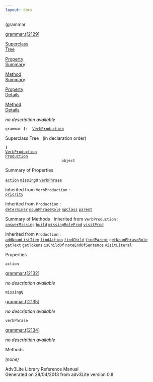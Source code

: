 ```yaml
---
layout: docs
---
```

<span class="title">(</span><span class="type">grammar</span>

[grammar.t](../file/grammar.t.html)\[[2129](../source/grammar.t.html#2129)\]

[Superclass  
Tree](#_SuperClassTree_)

[Property  
Summary](#_PropSummary_)

[Method  
Summary](#_MethodSummary_)

[Property  
Details](#_Properties_)

[Method  
Details](#_Methods_)



*no description available*

`grammar `**[](../object/.html)`(`**` :   `[`VerbProduction`](../object/VerbProduction.html)



<span id="_SuperClassTree_"></span>



<span class="hdln">Superclass Tree</span>   (in declaration order)



**`(`**  
[`VerbProduction`](../object/VerbProduction.html)  
[`Production`](../object/Production.html)  
`                         object`  
<span id="_PropSummary_"></span>



<span class="hdln">Summary of Properties</span>  



[`action`](#action) [`missingQ`](#missingQ) [`verbPhrase`](#verbPhrase)

Inherited from `VerbProduction` :  
[`priority`](../object/VerbProduction.html#priority)

Inherited from `Production` :  
[`determiner`](../object/Production.html#determiner) [`nounPhraseRole`](../object/Production.html#nounPhraseRole) [`npClass`](../object/Production.html#npClass) [`parent`](../object/Production.html#parent)

<span id="_MethodSummary_"></span>



<span class="hdln">Summary of Methods</span>  
Inherited from `VerbProduction` :  
[`answerMissing`](../object/VerbProduction.html#answerMissing) [`build`](../object/VerbProduction.html#build) [`missingRoleProd`](../object/VerbProduction.html#missingRoleProd) [`visitProd`](../object/VerbProduction.html#visitProd)

Inherited from `Production` :  
[`addNounListItem`](../object/Production.html#addNounListItem) [`findAction`](../object/Production.html#findAction) [`findChild`](../object/Production.html#findChild) [`findParent`](../object/Production.html#findParent) [`getNounPhraseRole`](../object/Production.html#getNounPhraseRole) [`getText`](../object/Production.html#getText) [`getTokens`](../object/Production.html#getTokens) [`isChildOf`](../object/Production.html#isChildOf) [`noteEndOfSentence`](../object/Production.html#noteEndOfSentence) [`visitLiteral`](../object/Production.html#visitLiteral)

<span id="_Properties_"></span>



<span class="hdln">Properties</span>  



<span id="action"></span>

`action`

[grammar.t](../file/grammar.t.html)\[[2132](../source/grammar.t.html#2132)\]



*no description available*



<span id="missingQ"></span>

`missingQ`

[grammar.t](../file/grammar.t.html)\[[2135](../source/grammar.t.html#2135)\]



*no description available*



<span id="verbPhrase"></span>

`verbPhrase`

[grammar.t](../file/grammar.t.html)\[[2134](../source/grammar.t.html#2134)\]



*no description available*



<span id="_Methods_"></span>



<span class="hdln">Methods</span>  



*(none)*



Adv3Lite Library Reference Manual  
Generated on 28/04/2013 from adv3Lite version 0.8


